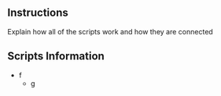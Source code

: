 ## Instructions
Explain how all of the scripts work and how they are connected

## Scripts Information
* f
  * g
